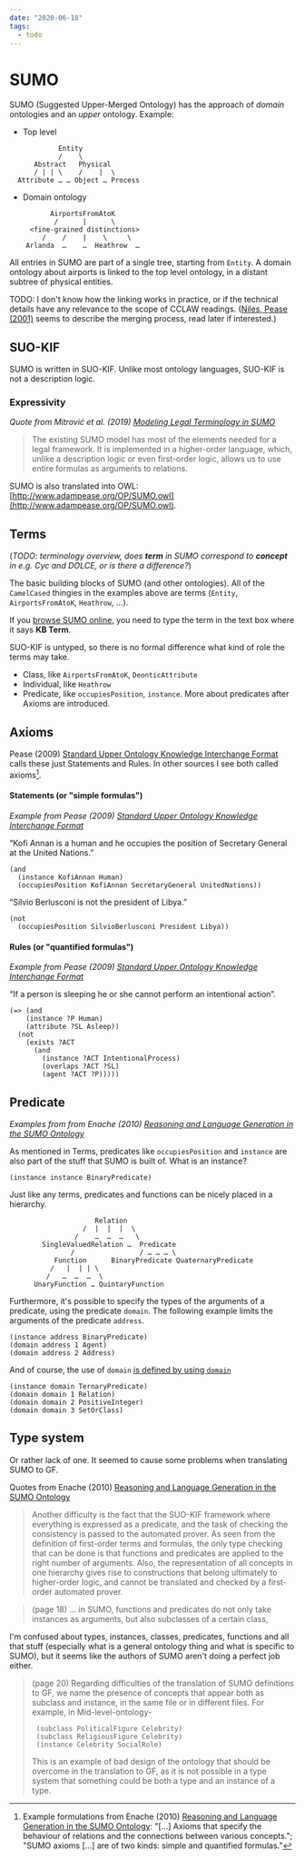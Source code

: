 ```yaml
---
date: "2020-06-18"
tags:
  - todo
---
```


# SUMO

SUMO (Suggested Upper-Merged Ontology) has the approach of _domain_ ontologies and an _upper_ ontology. Example:

* Top level
```
            Entity
            /    \
      Abstract   Physical
      / | | \    /    |  \
  Attribute … … Object … Process
```
* Domain ontology
```
          AirportsFromAtoK
           /      |      \
     <fine-grained distinctions>
        /    /    |    \     \
    Arlanda  …    …  Heathrow  …

```

All entries in SUMO are part of a single tree, starting from `Entity`. A domain ontology about airports is linked to the top level ontology, in a distant subtree of physical entities.

TODO: I don't know how the linking works in practice, or if the technical details have any relevance to the scope of CCLAW readings. ([Niles, Pease (2001)](https://dl.acm.org/doi/pdf/10.1145/505168.505170) seems to describe the merging process, read later if interested.)

## SUO-KIF

SUMO is written in SUO-KIF. Unlike most ontology languages, SUO-KIF is not a description logic.

### Expressivity

_Quote from Mitrović et al. (2019) [Modeling Legal Terminology in SUMO](https://www.researchgate.net/publication/338937692_Modeling_Legal_Terminology_in_SUMO)_

> The existing SUMO model has most of the elements needed for a legal framework. It is implemented in a higher-order language, which, unlike a description logic or even first-order logic, allows us to use entire formulas as arguments to relations.

SUMO is also translated into OWL: [http://www.adampease.org/OP/SUMO.owl](http://www.adampease.org/OP/SUMO.owl).

## Terms
(_TODO: terminology overview, does **term** in SUMO correspond to **concept** in e.g. Cyc and DOLCE, or is there a difference?_)

The basic building blocks of SUMO (and other ontologies). All of the `CamelCased` thingies in the examples above are terms (`Entity`, `AirportsFromAtoK`, `Heathrow`, …).

If you [browse SUMO online](http://sigma.ontologyportal.org:8080/sigma/Browse.jsp?kb=SUMO&lang=EnglishLanguage), you need to type the term in the text box where it says **KB Term**.

SUO-KIF is untyped, so there is no formal difference what kind of role the terms may take.

- Class, like `AirportsFromAtoK`, `DeonticAttribute`
- Individual, like `Heathrow`
- Predicate, like `occupiesPosition`, `instance`. More about predicates after Axioms are introduced.



## Axioms
Pease (2009) [Standard Upper Ontology Knowledge Interchange Format](http://ontolog.cim3.net/file/resource/reference/SIGMA-kee/suo-kif.pdf) calls these just Statements and Rules. In other sources I see both called axioms[^1].

#### Statements (or "simple formulas")
_Example from Pease (2009) [Standard Upper Ontology Knowledge Interchange Format](http://ontolog.cim3.net/file/resource/reference/SIGMA-kee/suo-kif.pdf)_

“Kofi Annan is a human and he occupies the position of Secretary General at the United Nations.”

    (and
      (instance KofiAnnan Human)
      (occupiesPosition KofiAnnan SecretaryGeneral UnitedNations))

“Silvio Berlusconi is not the president of Libya.”

    (not
      (occupiesPosition SilvioBerlusconi President Libya))

#### Rules (or "quantified formulas")
_Example from Pease (2009) [Standard Upper Ontology Knowledge Interchange Format](http://ontolog.cim3.net/file/resource/reference/SIGMA-kee/suo-kif.pdf)_

“If a person is sleeping he or she cannot perform an intentional action”.

    (=> (and
        (instance ?P Human)
        (attribute ?SL Asleep))
      (not
        (exists ?ACT
          (and
            (instance ?ACT IntentionalProcess)
            (overlaps ?ACT ?SL)
            (agent ?ACT ?P)))))

## Predicate

_Examples from from Enache (2010) [Reasoning and Language Generation in the SUMO Ontology](http://publications.lib.chalmers.se/records/fulltext/116606.pdf)_

As mentioned in Terms, predicates like `occupiesPosition` and `instance` are also part of the stuff that SUMO is built of. What is an instance?

    (instance instance BinaryPredicate)

Just like any terms, predicates and functions can be nicely placed in a hierarchy.

                         Relation
                      /  |  |  |  \
                    /    …  …  …   \
            SingleValuedRelation …  Predicate
                   /                / … … … \
               Function      BinaryPredicate QuaternaryPredicate
              /   |  | | \
             /   …  …  …  \
          UnaryFunction … QuintaryFunction

Furthermore, it's possible to specify the types of the arguments of a predicate, using the predicate `domain`. The following example limits the arguments of the predicate `address`.

    (instance address BinaryPredicate)
    (domain address 1 Agent)
    (domain address 2 Address)

And of course, the use of `domain` [is defined by using `domain`](http://sigma.ontologyportal.org:8080/sigma/TreeView.jsp?lang=EnglishLanguage&simple=yes&kb=SUMO&term=domain)

    (instance domain TernaryPredicate)
    (domain domain 1 Relation)
    (domain domain 2 PositiveInteger)
    (domain domain 3 SetOrClass)

<!--
More complicated example (higher-order function):

    (=> (and
           (instance ?ROLE CaseRole)
           (?ROLE ?ARG1 ?ARG2)
           (instance ?ARG1 ?PROC)
           (subclass ?PROC Process))
        (capability ?PROC ?ROLE ?ARG2))

Enache explains:

> […] CaseRole is a kind of binary predicate, so the meaning of the axioms is applying the function to an instance of the first argument which is a type and the second argument, which is an instance already. A possible interpretation of the capability function would be the ability / possibility to perform a certain
action. This interpretation would require a modal logic system, and a specific modality operator.
-->
## Type system

Or rather lack of one. It seemed to cause some problems when translating SUMO to GF.

Quotes from Enache (2010) [Reasoning and Language Generation in the SUMO Ontology](http://publications.lib.chalmers.se/records/fulltext/116606.pdf)

> Another difficulty is the fact that the SUO-KIF framework where everything is expressed as a predicate, and the task of checking the consistency is passed to the automated prover. As seen from the definition of first-order terms and formulas, the only type checking that can be done is that functions and predicates are applied to the right number of arguments. Also, the representation of all concepts in one hierarchy gives rise to constructions that belong ultimately to higher-order logic, and cannot be translated and checked by a first-order automated prover.

> (page 18) … in SUMO, functions and predicates do not only take instances as arguments, but also subclasses of a certain class,

I'm confused about types, instances, classes, predicates, functions and all that stuff (especially what is a general ontology thing and what is specific to SUMO), but it seems like the authors of SUMO aren't doing a perfect job either.

> (page 20) Regarding difficulties of the translation of SUMO definitions to GF, we name the presence of concepts that appear both as subclass and instance, in the same file or in different files. For example, in Mid-level-ontology-
>
>      (subclass PoliticalFigure Celebrity)
>      (subclass ReligiousFigure Celebrity)
>      (instance Celebrity SocialRole)
> This is an example of bad design of the ontology that should be overcome in the translation to GF, as it is not possible in a type system that something could be both a type and an instance of a type.


[^1]: Example formulations from Enache (2010) [Reasoning and Language Generation in the SUMO Ontology](http://publications.lib.chalmers.se/records/fulltext/116606.pdf):   "[…] Axioms that specify the behaviour of relations and the connections between various concepts."; "SUMO axioms […] are of two kinds: simple and quantified formulas."

